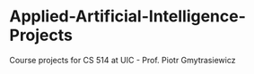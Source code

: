 # Applied-Artificial-Intelligence-Projects
Course projects for CS 514 at UIC - Prof. Piotr Gmytrasiewicz
